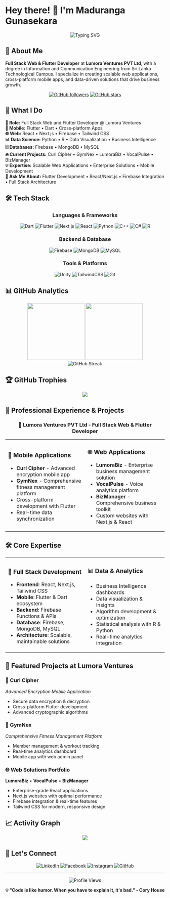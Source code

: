 # Hey there! 👋 I'm Maduranga Gunasekara

<div align="center">
  <img src="https://readme-typing-svg.herokuapp.com?font=Fira+Code&pause=1000&color=2196F3&center=true&vCenter=true&width=435&lines=Full+Stack+Developer;Flutter+%26+React+Specialist;Enterprise+Solutions+Expert;Building+the+Future+with+Code" alt="Typing SVG" />
</div>

## 💼 About Me

**Full Stack Web & Flutter Developer** at **Lumora Ventures PVT Ltd**, with a degree in Information and Communication Engineering from Sri Lanka Technological Campus. I specialize in creating scalable web applications, cross-platform mobile apps, and data-driven solutions that drive business growth.

<div align="center">
  
[![GitHub followers](https://img.shields.io/github/followers/maduranga98?label=Followers&style=social)](https://github.com/maduranga98)
[![GitHub stars](https://img.shields.io/github/stars/maduranga98?label=Profile%20Stars&style=social)](https://github.com/maduranga98)

</div>

## 🚀 What I Do

**🏢 Role:** Full Stack Web and Flutter Developer @ Lumora Ventures  
**📱 Mobile:** Flutter • Dart • Cross-platform Apps  
**🌐 Web:** React • Next.js • Firebase • Tailwind CSS  
**📊 Data Science:** Python • R • Data Visualization • Business Intelligence  
**🗄️ Databases:** Firebase • MongoDB • MySQL  
**🔥 Current Projects:** Curl Cipher • GymNex • LumoraBiz • VocalPulse • BizManager  
**💡 Expertise:** Scalable Web Applications • Enterprise Solutions • Mobile Development  
**💬 Ask Me About:** Flutter Development • React/Next.js • Firebase Integration • Full Stack Architecture

## 🛠️ Tech Stack

<div align="center">

### Languages & Frameworks
![Dart](https://img.shields.io/badge/Dart-0175C2?style=for-the-badge&logo=dart&logoColor=white)
![Flutter](https://img.shields.io/badge/Flutter-02569B?style=for-the-badge&logo=flutter&logoColor=white)
![Next.js](https://img.shields.io/badge/Next.js-000000?style=for-the-badge&logo=nextdotjs&logoColor=white)
![React](https://img.shields.io/badge/React-20232A?style=for-the-badge&logo=react&logoColor=61DAFB)
![Python](https://img.shields.io/badge/Python-3776AB?style=for-the-badge&logo=python&logoColor=white)
![C++](https://img.shields.io/badge/C++-00599C?style=for-the-badge&logo=cplusplus&logoColor=white)
![C#](https://img.shields.io/badge/C%23-239120?style=for-the-badge&logo=csharp&logoColor=white)
![R](https://img.shields.io/badge/R-276DC3?style=for-the-badge&logo=r&logoColor=white)

### Backend & Database
![Firebase](https://img.shields.io/badge/Firebase-FFCA28?style=for-the-badge&logo=firebase&logoColor=black)
![MongoDB](https://img.shields.io/badge/MongoDB-4EA94B?style=for-the-badge&logo=mongodb&logoColor=white)
![MySQL](https://img.shields.io/badge/MySQL-005C84?style=for-the-badge&logo=mysql&logoColor=white)

### Tools & Platforms
![Unity](https://img.shields.io/badge/Unity-100000?style=for-the-badge&logo=unity&logoColor=white)
![TailwindCSS](https://img.shields.io/badge/Tailwind_CSS-38B2AC?style=for-the-badge&logo=tailwind-css&logoColor=white)
![Git](https://img.shields.io/badge/Git-F05032?style=for-the-badge&logo=git&logoColor=white)

</div>

## 📊 GitHub Analytics

<div align="center">
  <img height="180em" src="https://github-readme-stats.vercel.app/api?username=maduranga98&show_icons=true&theme=tokyonight&include_all_commits=true&count_private=true"/>
  <img height="180em" src="https://github-readme-stats.vercel.app/api/top-langs/?username=maduranga98&layout=compact&langs_count=8&theme=tokyonight"/>
</div>

<div align="center">
  <img src="https://github-readme-streak-stats.herokuapp.com/?user=maduranga98&theme=tokyonight" alt="GitHub Streak" />
</div>

## 🏆 GitHub Trophies
<div align="center">
  <img src="https://github-profile-trophy.vercel.app/?username=maduranga98&theme=tokyonight&no-frame=false&no-bg=false&margin-w=4&row=1" />
</div>

## 💼 Professional Experience & Projects

<div align="center">

### 🏢 **Lumora Ventures PVT Ltd** - Full Stack Web & Flutter Developer

</div>

<table>
<tr>
<td width="50%">

### 📱 **Mobile Applications**
- **Curl Cipher** - Advanced encryption mobile app
- **GymNex** - Comprehensive fitness management platform
- Cross-platform development with Flutter
- Real-time data synchronization

</td>
<td width="50%">

### 🌐 **Web Applications**
- **LumoraBiz** - Enterprise business management solution
- **VocalPulse** - Voice analytics platform
- **BizManager** - Comprehensive business toolkit
- Custom websites with Next.js & React

</td>
</tr>
</table>

## 🛠️ Core Expertise

<table>
<tr>
<td width="50%">

### 🚀 Full Stack Development
- **Frontend**: React, Next.js, Tailwind CSS
- **Mobile**: Flutter & Dart ecosystem
- **Backend**: Firebase Functions & APIs
- **Database**: Firebase, MongoDB, MySQL
- **Architecture**: Scalable, maintainable solutions

</td>
<td width="50%">

### 📊 Data & Analytics
- Business Intelligence dashboards
- Data visualization & insights
- Algorithm development & optimization
- Statistical analysis with R & Python
- Real-time analytics integration

</td>
</tr>
</table>

## 🌟 Featured Projects at Lumora Ventures

### 🔐 Curl Cipher
*Advanced Encryption Mobile Application*
- Secure data encryption & decryption  
- Cross-platform Flutter development  
- Advanced cryptographic algorithms  

### 💪 GymNex
*Comprehensive Fitness Management Platform*
- Member management & workout tracking  
- Real-time analytics dashboard  
- Mobile app with web admin panel  

### 🌐 Web Solutions Portfolio
**LumoraBiz** • **VocalPulse** • **BizManager**
- Enterprise-grade React applications  
- Next.js websites with optimal performance  
- Firebase integration & real-time features  
- Tailwind CSS for modern, responsive design  

</div>

## 📈 Activity Graph
<div align="center">
  <img src="https://github-readme-activity-graph.vercel.app/graph?username=maduranga98&theme=tokyo-night&bg_color=1a1b27&color=628fdb&line=628fdb&point=ffffff&area=true&hide_border=true" />
</div>

## 🤝 Let's Connect

<div align="center">
  
[![LinkedIn](https://img.shields.io/badge/LinkedIn-0077B5?style=for-the-badge&logo=linkedin&logoColor=white)](https://www.linkedin.com/in/maduranga-gunasekara-3768361b5/)
[![Facebook](https://img.shields.io/badge/Facebook-1877F2?style=for-the-badge&logo=facebook&logoColor=white)](https://www.facebook.com/maduranga.gunasekara.9)
[![Instagram](https://img.shields.io/badge/Instagram-E4405F?style=for-the-badge&logo=instagram&logoColor=white)](https://www.instagram.com/mpg_0098/)
[![GitHub](https://img.shields.io/badge/GitHub-100000?style=for-the-badge&logo=github&logoColor=white)](https://github.com/maduranga98)

</div>

---

<div align="center">
  <img src="https://komarev.com/ghpvc/?username=maduranga98&label=Profile%20Views&color=brightgreen&style=flat" alt="Profile Views" />
  
  **💡 "Code is like humor. When you have to explain it, it's bad." - Cory House**
</div>
